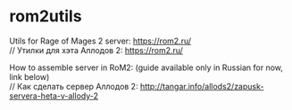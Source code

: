 # rom2utils
Utils for Rage of Mages 2 server: https://rom2.ru/                              
// Утилки для хэта Аллодов 2: https://rom2.ru/

How to assemble server in RoM2: (guide available only in Russian for now, link below)                    
// Как сделать сервер Аллодов 2: http://tangar.info/allods2/zapusk-servera-heta-v-allody-2
